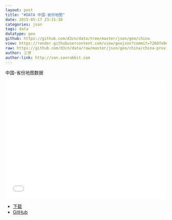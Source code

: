 ```yaml
---
layout: post
title: "#DATA 中国-省份地图"
date: 2015-05-17 23:15:38
categories: json
tags: data
datatype: geo
github: https://github.com/d3cn/data/tree/master/json/geo/china
view: https://render.githubusercontent.com/view/geojson?commit=7268fe0e2d66cc1bdfcc4f398b5c3fa5134ce6b6&nwo=d3cn%2Fdata&path=json%2Fgeo%2Fchina%2Fchina-province.geojson&url=https%3A%2F%2Fraw.githubusercontent.com%2Fd3cn%2Fdata%2F7268fe0e2d66cc1bdfcc4f398b5c3fa5134ce6b6%2Fjson%2Fgeo%2Fchina%2Fchina-province.geojson#dbb696de-aa57-4991-9926-bb5b2f73eb94
raw: https://github.com/d3cn/data/raw/master/json/geo/china/china-province.geojson
author: 三世
author-link: http://san.sanrabbit.com
---
```


中国-省份地图数据

<iframe src="{{ page.view }}" style="width:100%; height:370px; border: none;"></iframe>

<ul>
    <li><a href="{{ page.raw }}" title="来自GitHub RAW">下载</a></li>
    <li><a href="{{ page.github }}" title="来自GitHub">GitHub</a></li>
</ul>